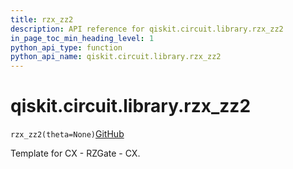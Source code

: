 ```yaml
---
title: rzx_zz2
description: API reference for qiskit.circuit.library.rzx_zz2
in_page_toc_min_heading_level: 1
python_api_type: function
python_api_name: qiskit.circuit.library.rzx_zz2
---
```


# qiskit.circuit.library.rzx\_zz2

<span id="qiskit.circuit.library.rzx_zz2" />

`rzx_zz2(theta=None)`[GitHub](https://github.com/qiskit/qiskit/tree/stable/0.39/qiskit/circuit/library/templates/rzx/rzx_zz2.py "view source code")

Template for CX - RZGate - CX.

